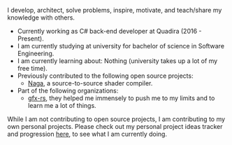 I develop, architect, solve problems, inspire, motivate, and teach/share my knowledge with others.

* Currently working as C# back-end developer at Quadira (2016 - Present).
* I am currently studying at university for bachelor of science in Software Engineering.
* I am currently learning about: Nothing (university takes up a lot of my free time).
* Previously contributed to the following open source projects:
  * [Naga](https://github.com/gfx-rs/naga), a source-to-source shader compiler.
* Part of the following organizations:
  * [gfx-rs](https://github.com/gfx-rs), they helped me immensely to push me to my limits and to learn me a lot of things.


While I am not contributing to open source projects, I am contributing to my own personal projects. Please check out my personal project ideas tracker and progression [here](https://github.com/Napokue/personal-project-ideas-progress), to see what I am currently doing.

